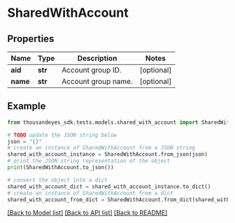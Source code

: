 # SharedWithAccount


## Properties

Name | Type | Description | Notes
------------ | ------------- | ------------- | -------------
**aid** | **str** | Account group ID. | [optional] 
**name** | **str** | Account group name. | [optional] 

## Example

```python
from thousandeyes_sdk.tests.models.shared_with_account import SharedWithAccount

# TODO update the JSON string below
json = "{}"
# create an instance of SharedWithAccount from a JSON string
shared_with_account_instance = SharedWithAccount.from_json(json)
# print the JSON string representation of the object
print(SharedWithAccount.to_json())

# convert the object into a dict
shared_with_account_dict = shared_with_account_instance.to_dict()
# create an instance of SharedWithAccount from a dict
shared_with_account_from_dict = SharedWithAccount.from_dict(shared_with_account_dict)
```
[[Back to Model list]](../README.md#documentation-for-models) [[Back to API list]](../README.md#documentation-for-api-endpoints) [[Back to README]](../README.md)


